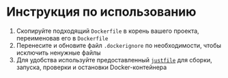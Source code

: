# Инструкция по использованию

1. Скопируйте подходящий `Dockerfile` в корень вашего проекта, переименовав его в `Dockerfile`
2. Перенесите и обновите файл `.dockerignore` по необходимости, чтобы исключить ненужные файлы
3. Для удобства используйте предоставленный [`justfile`](./tools/justfile) для сборки, запуска, проверки и остановки Docker-контейнера
